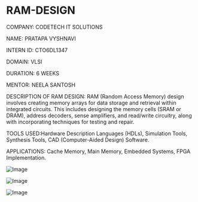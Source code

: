 # RAM-DESIGN
COMPANY: CODETECH IT SOLUTIONS

NAME: PRATAPA VYSHNAVI

INTERN ID: CTO6DL1347

DOMAIN: VLSI

DURATION: 6 WEEKS

MENTOR: NEELA SANTOSH

DESCRIPTION OF RAM DESIGN: RAM (Random Access Memory) design involves creating memory arrays for data storage and retrieval within integrated circuits. This includes designing the memory cells (SRAM or DRAM), address decoders, sense amplifiers, and read/write circuitry, along with incorporating techniques for testing and repair. 

TOOLS USED:Hardware Description Languages (HDLs), Simulation Tools, Synthesis Tools, CAD (Computer-Aided Design) Software.

APPLICATIONS: Cache Memory, Main Memory, Embedded Systems, FPGA Implementation.

![Image](https://github.com/user-attachments/assets/13afab3b-126e-4384-bdc2-cb5b0021547a)

![Image](https://github.com/user-attachments/assets/16926759-fa1d-4512-a963-0d89a2938600)

![Image](https://github.com/user-attachments/assets/854f10b1-0466-4fdd-bac5-ba994047103e)

